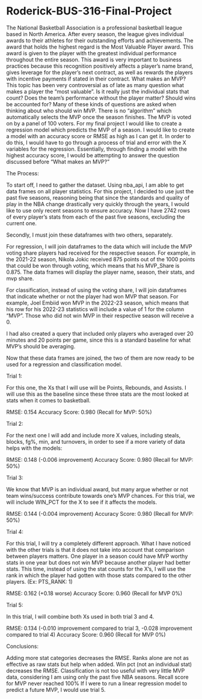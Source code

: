 # Roderick-BUS-316-Final-Project

The National Basketball Association is a professional basketball league based in North America. After every season, the league gives individual awards to their athletes for their outstanding efforts and achievements. 
The award that holds the highest regard is the Most Valuable Player award. This award is given to the player with the greatest individual performance throughout the entire season. 
This award is very important to business practices because this recognition positively affects a player’s name brand, gives leverage for the player’s next contract, as well as rewards the players with incentive payments if stated in their contract. 
What makes an MVP? This topic has been very controversial as of late as many question what makes a player the “most valuable”. Is it really just the individual stats that count? Does the team’s performance without the player matter? Should wins be accounted for? Many of these kinds of questions are asked when thinking about who should win MVP.
There is no “algorithm” which automatically selects the MVP once the season finishes. The MVP is voted on by a panel of 100 voters. 
For my final project I would like to create a regression model which predicts the MVP of a season. I would like to create a model with an accuracy score or RMSE as high as I can get it. In order to do this, I would have to go through a process of trial and error with the X variables for the regression. Essentially, through finding a model with the highest accuracy score, I would be attempting to answer the question discussed before “What makes an MVP?”

The Process:

To start off, I need to gather the dataset. Using nba_api, I am able to get data frames on all player statistics. For this project, I decided to use just the past five seasons, reasoning being that since the standards and quality of play in the NBA change drastically very quickly through the years, I would like to use only recent seasons to ensure accuracy. Now I have 2742 rows of every player’s stats from each of the past five seasons, excluding the current one.

Secondly, I must join these dataframes with two others, separately.

For regression, I will join dataframes to the data which will include the MVP voting share players had received for the respective season. For example, in the 2021-22 season, Nikola Jokic received 875 points out of the 1000 points that could be won through voting, which means that his MVP_Share is 0.875. The data frames will display the player name, season, their stats, and mvp share.

For classification, instead of using the voting share, I will join dataframes that indicate whether or not the player had won MVP that season. For example, Joel Embiid won MVP in the 2022-23 season, which means that his row for his 2022-23 statistics will include a value of 1 for the column “MVP”. Those who did not win MVP in their respective season will receive a 0.

I had also created a query that included only players who averaged over 20 minutes and 20 points per game, since this is a standard baseline for what MVP’s should be averaging.

Now that these data frames are joined, the two of them are now ready to be used for a regression and classification model. 

Trial 1:
	
For this one, the Xs that I will use will be Points, Rebounds, and Assists. I will use this as the baseline since these three stats are the most looked at stats when it comes to basketball.

RMSE: 0.154
Accuracy Score: 0.980 (Recall for MVP: 50%)

Trial 2: 

For the next one I will add and include more X values, including steals, blocks, fg%, min, and turnovers, in order to see if a more variety of data helps with the models:

RMSE: 0.148 (-0.006 improvement)
Accuracy Score:  0.980 (Recall for MVP: 50%)

Trial 3: 

We know that MVP is an individual award, but many argue whether or not team wins/success contribute towards one’s MVP chances. For this trial, we will include WIN_PCT for the X to see if it affects the models.

RMSE: 0.144 (-0.004 improvement)
Accuracy Score:  0.980 (Recall for MVP: 50%)

Trial 4: 

For this trial, I will try a completely different approach. What I have noticed with the other trials is that it does not take into account that comparison between players matters. One player in a season could have MVP worthy stats in one year but does not win MVP because another player had better stats. This time, instead of using the stat counts for the X’s, I will use the rank in which the player had gotten with those stats compared to the other players. (Ex: PTS_RANK: 1)

RMSE: 0.162 (+0.18 worse)
Accuracy Score: 0.960 (Recall for MVP 0%)

Trial 5:

In this trial, I will combine both Xs used in both trial 3 and 4.

RMSE: 0.134 (-0.010 improvement compared to trial 3, -0.028 improvement compared to trial 4)
Accuracy Score: 0.960 (Recall for MVP 0%)



Conclusions:

Adding more stat categories decreases the RMSE.
Ranks alone are not as effective as raw stats but help when added.
Win pct (not an individual stat) decreases the RMSE.
Classification is not too useful with very little MVP data, considering I am using only the past five NBA seasons. Recall score for MVP never reached 100%
If I were to run a linear regression model to predict a future MVP, I would use trial 5.
